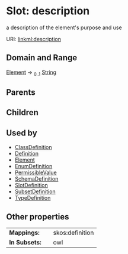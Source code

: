 
# Slot: description


a description of the element's purpose and use

URI: [linkml:description](https://w3id.org/linkml/description)


## Domain and Range

[Element](Element.md) &#8594;  <sub>0..1</sub> [String](String.md)

## Parents


## Children


## Used by

 * [ClassDefinition](ClassDefinition.md)
 * [Definition](Definition.md)
 * [Element](Element.md)
 * [EnumDefinition](EnumDefinition.md)
 * [PermissibleValue](PermissibleValue.md)
 * [SchemaDefinition](SchemaDefinition.md)
 * [SlotDefinition](SlotDefinition.md)
 * [SubsetDefinition](SubsetDefinition.md)
 * [TypeDefinition](TypeDefinition.md)

## Other properties

|  |  |  |
| --- | --- | --- |
| **Mappings:** | | skos:definition |
| **In Subsets:** | | owl |

